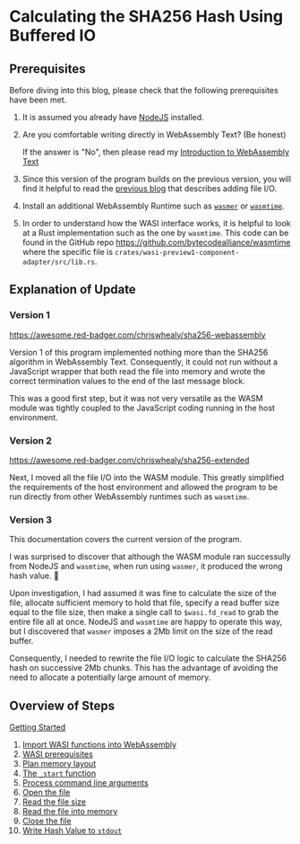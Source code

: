 # Calculating the SHA256 Hash Using Buffered IO

## Prerequisites

Before diving into this blog, please check that the following prerequisites have been met.

1. It is assumed you already have [NodeJS](https://nodejs.org/en/download) installed.

1. Are you comfortable writing directly in WebAssembly Text? (Be honest)

   If the answer is "No", then please read my [Introduction to WebAssembly Text](https://awesome.red-badger.com/chriswhealy/introduction-to-web-assembly-text)

1. Since this version of the program builds on the previous version, you will find it helpful to read the [previous blog](https://awesome.red-badger.com/chriswhealy/sha256-extended) that describes adding file I/O.


1. Install an additional WebAssembly Runtime such as [`wasmer`](https://wasmer.io/) or [`wasmtime`](https://wasmtime.dev/).

1. In order to understand how the WASI interface works, it is helpful to look at a Rust implementation such as the one by `wasmtime`.
   This code can be found in the GitHub repo <https://github.com/bytecodealliance/wasmtime> where the specific file is `crates/wasi-preview1-component-adapter/src/lib.rs`.

## Explanation of Update

### Version 1

<https://awesome.red-badger.com/chriswhealy/sha256-webassembly>

Version 1 of this program implemented nothing more than the SHA256 algorithm in WebAssembly Text.
Consequently, it could not run without a JavaScript wrapper that both read the file into memory and wrote the correct termination values to the end of the last message block.

This was a good first step, but it was not very versatile as the WASM module was tightly coupled to the JavaScript coding running in the host environment.


### Version 2

<https://awesome.red-badger.com/chriswhealy/sha256-extended>

Next, I moved all the file I/O into the WASM module.
This greatly simplified the requirements of the host environment and allowed the program to be run directly from other WebAssembly runtimes such as `wasmtime`.

### Version 3

This documentation covers the current version of the program.

I was surprised to discover that although the WASM module ran successully from NodeJS and `wasmtime`, when run using `wasmer`, it produced the wrong hash value.  🤔

Upon investigation, I had assumed it was fine to calculate the size of the file, allocate sufficient memory to hold that file, specify a read buffer size equal to the file size, then make a single call to `$wasi.fd_read` to grab the entire file all at once.
NodeJS and `wasmtime` are happy to operate this way, but I discovered that `wasmer` imposes a 2Mb limit on the size of the read buffer.

Consequently, I needed to rewrite the file I/O logic to calculate the SHA256 hash on successive 2Mb chunks.
This has the advantage of avoiding the need to allocate a potentially large amount of memory.

## Overview of Steps

[Getting Started](./000-getting-started.md)

1. [Import WASI functions into WebAssembly](./010-import-wasi.md)
1. [WASI prerequisites](./020-wasi-prerequisites.md)
1. [Plan memory layout](./030-memory-layout.md)
1. [The `_start` function](./040-start-fn.md)
1. [Process command line arguments](./050-cmd-line-args.md)
1. [Open the file](./060-open-file.md)
1. [Read the file size](./070-read-file-size.md)
1. [Read the file into memory](./080-read-file.md)
1. [Close the file](./090-close-file.md)
2. [Write Hash Value to `stdout`](./100-write-hash.md)
